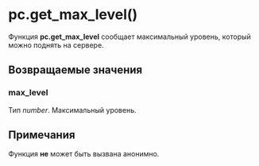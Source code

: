 # pc.get_max_level()
Функция **pc.get_max_level** сообщает максимальный уровень, который можно поднять на сервере.

## Возвращаемые значения
### max_level
Тип *number*. Максимальный уровень.

## Примечания
Функция **не** может быть вызвана анонимно.